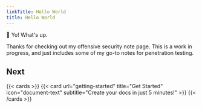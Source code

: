 ```yaml
---
linkTitle: Hello World
title: Hello World
---
```


👋 Yo! What's up.

Thanks for checking out my offensive security note page. This is a work in progress, and just includes some of my go-to notes for penetration testing. 

## Next

{{< cards >}}
  {{< card url="getting-started" title="Get Started" icon="document-text" subtitle="Create your docs in just 5 minutes!" >}}
{{< /cards >}}
